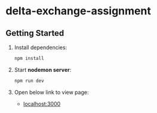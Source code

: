 # delta-exchange-assignment

## Getting Started

1.  Install dependencies:

    ```bash
    npm install
    ```

2.  Start **nodemon server**:

    ```bash
    npm run dev
    ```
   
3.  Open below link to view page:

    - [localhost:3000](http://localhost:3000)
